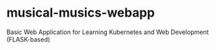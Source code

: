 # musical-musics-webapp
Basic Web Application for Learning Kubernetes and Web Development (FLASK-based)
